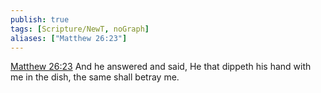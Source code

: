 ```yaml
---
publish: true
tags: [Scripture/NewT, noGraph]
aliases: ["Matthew 26:23"]
---
```

[Matthew 26:23](https://churchofjesuschrist.org/study/scriptures/nt/matt/26?lang=eng&id=p23#p23) And he answered and said, He that dippeth his hand with me in the dish, the same shall betray me.
